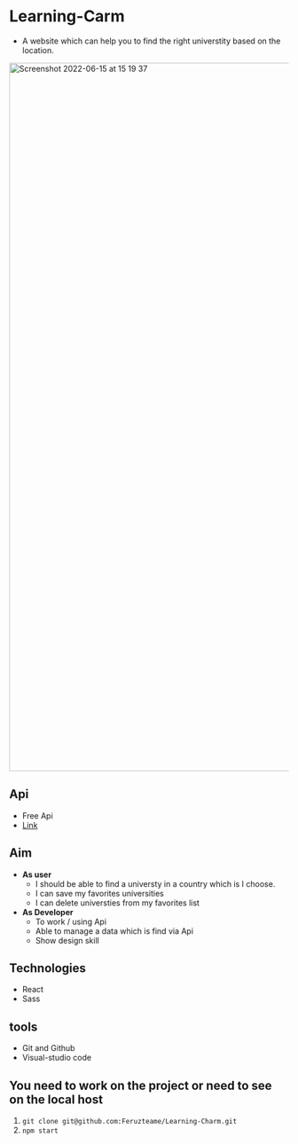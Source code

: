 # Learning-Carm
- A website which can help you to find the right universtity based on the location.

<img width="1278" alt="Screenshot 2022-06-15 at 15 19 37" src="https://user-images.githubusercontent.com/59234162/173837922-7c3bb1fc-70b6-4b42-ae30-8d3d210ffc1a.png">

## Api
- Free Api
- [Link](http://universities.hipolabs.com/search?country=Belgium)

## Aim
- <b>As user</b> 
   - I should be able to find a universty in a country which is I choose.
   - I can save my favorites universities
   - I can delete universties from my favorites list
- <b>As Developer</b> 
   - To work / using Api
   - Able to manage a data which is find via Api
   - Show design skill
   
## Technologies
- React
- Sass

## tools
- Git and Github
- Visual-studio code

## You need to work on the project or need to see on the local host
1. `git clone git@github.com:Feruzteame/Learning-Charm.git`
2. `npm start`


